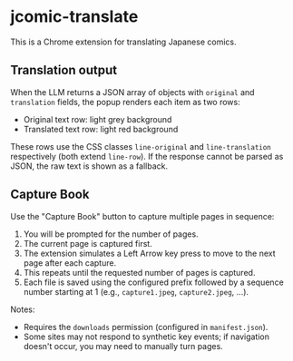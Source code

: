 # jcomic-translate

This is a Chrome extension for translating Japanese comics.

## Translation output

When the LLM returns a JSON array of objects with `original` and `translation` fields, the popup renders each item as two rows:

- Original text row: light grey background
- Translated text row: light red background

These rows use the CSS classes `line-original` and `line-translation` respectively (both extend `line-row`). If the response cannot be parsed as JSON, the raw text is shown as a fallback.

## Capture Book

Use the "Capture Book" button to capture multiple pages in sequence:

1. You will be prompted for the number of pages.
2. The current page is captured first.
3. The extension simulates a Left Arrow key press to move to the next page after each capture.
4. This repeats until the requested number of pages is captured.
5. Each file is saved using the configured prefix followed by a sequence number starting at 1 (e.g., `capture1.jpeg`, `capture2.jpeg`, ...).

Notes:
- Requires the `downloads` permission (configured in `manifest.json`).
- Some sites may not respond to synthetic key events; if navigation doesn't occur, you may need to manually turn pages.
